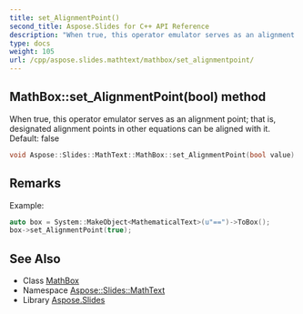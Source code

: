 ```yaml
---
title: set_AlignmentPoint()
second_title: Aspose.Slides for C++ API Reference
description: "When true, this operator emulator serves as an alignment point; that is, designated alignment points in other equations can be aligned with it. Default: false"
type: docs
weight: 105
url: /cpp/aspose.slides.mathtext/mathbox/set_alignmentpoint/
---
```

## MathBox::set_AlignmentPoint(bool) method


When true, this operator emulator serves as an alignment point; that is, designated alignment points in other equations can be aligned with it. Default: false

```cpp
void Aspose::Slides::MathText::MathBox::set_AlignmentPoint(bool value) override
```

## Remarks


Example: 
```cpp
auto box = System::MakeObject<MathematicalText>(u"==")->ToBox();
box->set_AlignmentPoint(true);
```

## See Also

* Class [MathBox](./)
* Namespace [Aspose::Slides::MathText](../)
* Library [Aspose.Slides](../../)